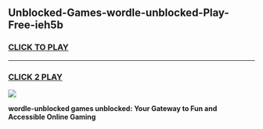 
## Unblocked-Games-wordle-unblocked-Play-Free-ieh5b
<h3>
<a href="https://premium76.site?title=wordle-unblocked&ref=18A1">CLICK TO PLAY</a></h3>
<hr>

<h3>
<a href="https://premium76.site?title=wordle-unblocked&ref=18A1">CLICK 2 PLAY</a>
  
</h3>

<a href="https://premium76.site?title=wordle-unblocked&ref=18A1"><img src="https://clearcache.store/games.png"></a>


**wordle-unblocked games unblocked: Your Gateway to Fun and Accessible Online Gaming**
